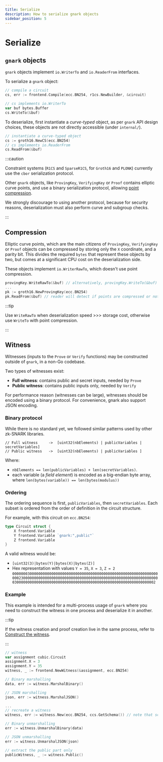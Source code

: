 ```yaml
---
title: Serialize
description: How to serialize gnark objects
sidebar_position: 5
---
```


# Serialize

## `gnark` objects

`gnark` objects implement `io.WriterTo` and `io.ReaderFrom` interfaces.

To serialize a `gnark` object:

```go
// compile a circuit
cs, err := frontend.Compile(ecc.BN254, r1cs.NewBuilder, &circuit)

// cs implements io.WriterTo
var buf bytes.Buffer
cs.WriteTo(&buf)
```

To deserialize, first instantiate a _curve-typed_ object, as per `gnark` API design choices, these objects are not directly accessible (under `internal/`).

```go
// instantiate a curve-typed object
cs := groth16.NewCS(ecc.BN254)
// cs implements io.ReaderFrom
cs.ReadFrom(&buf)
```

:::caution

Constraint systems (`R1CS` and `SparseR1CS`, for `Groth16` and `PLONK`) currently use the `cbor` serialization protocol.

Other `gnark` objects, like `ProvingKey`, `VerifyingKey` or `Proof` contains elliptic curve points, and use a binary serialization protocol, allowing [point compression](#compression).

We strongly discourage to using another protocol, because for security reasons, deserialization must also perform curve and subgroup checks.

:::

## Compression

Elliptic curve points, which are the main citizens of `ProvingKey`, `VerifyingKey` or `Proof` objects can be compressed by storing only the `X` coordinate, and a parity bit. This divides the required `bytes` that represent these objects by two, but comes at a significant CPU cost on the deserialization side.

These objects implement `io.WriterRawTo`, which doesn't use point compression.

```go
provingKey.WriteRawTo(&buf) // alternatively, provingKey.WriteTo(&buf)
...
pk := groth16.NewProvingKey(ecc.BN254)
pk.ReadFrom(&buf) // reader will detect if points are compressed or not.
```

:::tip

Use `WriteRawTo` when deserialization speed >>> storage cost, otherwise use `WriteTo` with point compression.

:::

## Witness

Witnesses (inputs to the `Prove` or `Verify` functions) may be constructed outside of `gnark`, in a non-Go codebase.

Two types of witnesses exist:

- **Full witness**: contains public and secret inputs, needed by `Prove`
- **Public witness**: contains public inputs only, needed by `Verify`

For performance reason (witnesses can be large), witnesses should be encoded using a binary protocol. For convenience, gnark also support JSON encoding.

### Binary protocol

While there is no standard yet, we followed similar patterns used by other zk-SNARK libraries.

```no-lang
// Full witness     ->  [uint32(nbElements) | publicVariables | secretVariables]
// Public witness   ->  [uint32(nbElements) | publicVariables ]
```

Where:

- `nbElements == len(publicVariables) + len(secretVariables)`.
- each variable (a _field element_) is encoded as a big-endian byte array, where `len(bytes(variable)) == len(bytes(modulus))`

### Ordering

The ordering sequence is first, `publicVariables`, then `secretVariables`. Each subset is ordered from the order of definition in the circuit structure.

For example, with this circuit on `ecc.BN254`:

```go
type Circuit struct {
    X frontend.Variable
    Y frontend.Variable `gnark:",public"`
    Z frontend.Variable
}
```

A valid witness would be:

- `[uint32(3)|bytes(Y)|bytes(X)|bytes(Z)]`
- Hex representation with values `Y = 35`, `X = 3`, `Z = 2` `00000003000000000000000000000000000000000000000000000000000000000000002300000000000000000000000000000000000000000000000000000000000000030000000000000000000000000000000000000000000000000000000000000002`

### Example

This example is intended for a multi-process usage of `gnark` where you need to construct the witness in one process and deserialize it in another.

:::tip

If the witness creation and proof creation live in the same process, refer to [Construct the witness](prove.md).

:::

```go title="Full witness in Go"
// witness
var assignment cubic.Circuit
assignment.X = 3
assignment.Y = 35
witness, _ := frontend.NewWitness(&assignment, ecc.BN254)

// Binary marshalling
data, err := witness.MarshalBinary()

// JSON marshalling
json, err := witness.MarshalJSON()

...
// recreate a witness
witness, err := witness.New(ecc.BN254, ccs.GetSchema()) // note that schema is optional for binary encoding

// Binary unmarshalling
err := witness.UnmarshalBinary(data)

// JSON unmarshalling
err := witness.UnmarshalJSON(json)

// extract the public part only
publicWitness, _ := witness.Public()
```
